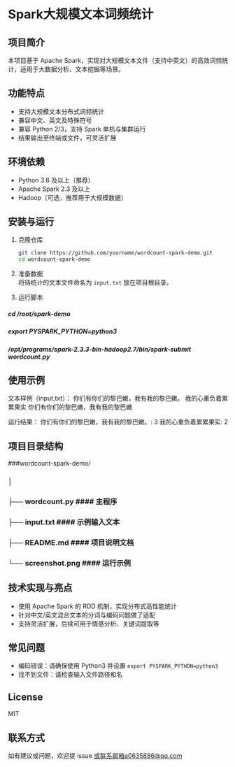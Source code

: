 # Spark大规模文本词频统计

## 项目简介
本项目基于 Apache Spark，实现对大规模文本文件（支持中英文）的高效词频统计，适用于大数据分析、文本挖掘等场景。

## 功能特点
- 支持大规模文本分布式词频统计
- 兼容中文、英文及特殊符号
- 兼容 Python 2/3，支持 Spark 单机与集群运行
- 结果输出至终端或文件，可灵活扩展

## 环境依赖
- Python 3.6 及以上（推荐）
- Apache Spark 2.3 及以上
- Hadoop（可选，推荐用于大规模数据）

## 安装与运行

1. 克隆仓库
   ```bash
   git clone https://github.com/yourname/wordcount-spark-demo.git
   cd wordcount-spark-demo

2. 准备数据  
   将待统计的文本文件命名为 `input.txt` 放在项目根目录。

3. 运行脚本  
##### cd /root/spark-demo
##### export PYSPARK_PYTHON=python3
##### /opt/programs/spark-2.3.3-bin-hadoop2.7/bin/spark-submit wordcount.py


## 使用示例

文本样例（input.txt）：
你们有你们的黎巴嫩，我有我的黎巴嫩。
我的心重负着累累果实
你们有你们的黎巴嫩，我有我的黎巴嫩

运行结果：
你们有你们的黎巴嫩，我有我的黎巴嫩。: 3
我的心重负着累累果实: 2
## 项目目录结构
###wordcount-spark-demo/
### │
### ├── wordcount.py        #### 主程序
### ├── input.txt           #### 示例输入文本
### ├── README.md           #### 项目说明文档
### └── screenshot.png      #### 运行示例
## 技术实现与亮点
- 使用 Apache Spark 的 RDD 机制，实现分布式高性能统计
- 针对中文/英文混合文本的分词与编码问题做了适配
- 支持灵活扩展，后续可用于情感分析、关键词提取等
## 常见问题
- 编码错误：请确保使用 Python3 并设置 `export PYSPARK_PYTHON=python3`
- 找不到文件：请检查输入文件路径和名
## License

MIT

## 联系方式

如有建议或问题，欢迎提 issue 或联系邮箱a0635886@qq.com 
